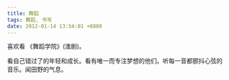 ```yaml
---
title: 舞蹈
tags: 舞蹈, 书写
date: 2012-01-14 13:54:01 +0800
---
```



喜欢看 《舞蹈学院》(澳剧)。

看自己错过了的年轻和成长。看有唯一而专注梦想的他们。听每一音都颤抖心弦的音乐。闻田野的气息。

